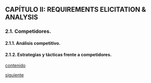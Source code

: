 ## CAPÍTULO II: REQUIREMENTS ELICITATION & ANALYSIS

### 2.1. Competidores.
#### 2.1.1. Análisis competitivo.
#### 2.1.2. Estrategias y tácticas frente a competidores.
[contenido](../contenido.md)

[siguiente](./2.2-entrevistas.md)